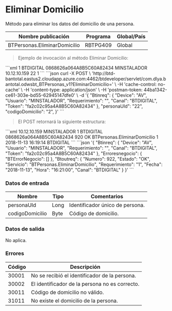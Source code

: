 # Eliminar Domicilio 

Método para eliminar los datos del domicilio de una persona. 

Nombre publicación | Programa | Global/País 
--------- | ----------- | ----------- 
BTPersonas.EliminarDomicilio | RBTPG409 | Global 

> Ejemplo de invocación al método Eliminar Domicilio: 

<code-group> 
<code-block title="XML" active> 
```xml 
<soapenv:Envelope xmlns:soapenv="http://schemas.xmlsoap.org/soap/envelope/" xmlns:bts="http://uy.com.dlya.bantotal/BTSOA/"> 
   <soapenv:Header/> 
   <soapenv:Body> 
      <bts:BTPersonas.EliminarDomicilio> 
         <bts:Btinreq> 
            <bts:Requerimiento>1</bts:Requerimiento> 
            <bts:Canal>BTDIGITAL</bts:Canal> 
            <bts:Token>0868626a064A8B5C60A82434</bts:Token> 
            <bts:Usuario>MINSTALADOR</bts:Usuario> 
            <bts:Device>10.12.10.159</bts:Device> 
         </bts:Btinreq> 
         <bts:personaUId>22</bts:personaUId> 
         <bts:codigoDomicilio>1</bts:codigoDomicilio> 
      </bts:BTPersonas.EliminarDomicilio> 
   </soapenv:Body> 
</soapenv:Envelope> 
``` 
</code-block> 

<code-block title="JSON"> 
```json 
curl -X POST \ 
  'http://btd-bantotal.eastus2.cloudapp.azure.com:4462/btdeveloper/servlet/com.dlya.bantotal.odwsbt_BTPersonas_v1?EliminarDomicilio=' \ 
  -H 'cache-control: no-cache' \ 
  -H 'content-type: application/json' \ 
  -H 'postman-token: 44ba1342-ce61-303e-bd55-62945147dfe0' \ 
  -d '{ 
	"Btinreq": { 
		"Device": "AV", 
		"Usuario": "MINSTALADOR", 
		"Requerimiento": "", 
		"Canal": "BTDIGITAL", 
		"Token": "fa2c02c95a4A8B5C60A82434" 
	}, 
	"personaUId": "22", 
    "codigoDomicilio": "2", 
}' 
``` 
</code-block> 
</code-group> 

> El POST retornará la siguiente estructura: 

<code-group> 
<code-block title="XML" active> 
```xml 
<SOAP-ENV:Envelope xmlns:SOAP-ENV="http://schemas.xmlsoap.org/soap/envelope/" xmlns:xsd="http://www.w3.org/2001/XMLSchema" xmlns:SOAP-ENC="http://schemas.xmlsoap.org/soap/encoding/" xmlns:xsi="http://www.w3.org/2001/XMLSchema-instance"> 
   <SOAP-ENV:Body> 
      <BTPersonas.EliminarDomicilioResponse xmlns="http://uy.com.dlya.bantotal/BTSOA/"> 
         <Btinreq> 
            <Device>10.12.10.159</Device> 
            <Usuario>MINSTALADOR</Usuario> 
            <Requerimiento>1</Requerimiento> 
            <Canal>BTDIGITAL</Canal> 
            <Token>0868626a064A8B5C60A82434</Token> 
         </Btinreq> 
         <Erroresnegocio></Erroresnegocio> 
         <Btoutreq> 
            <Numero>920</Numero> 
            <Estado>OK</Estado> 
            <Servicio>BTPersonas.EliminarDomicilio</Servicio> 
            <Requerimiento>1</Requerimiento> 
            <Fecha>2018-11-13</Fecha> 
            <Hora>16:19:14</Hora> 
            <Canal>BTDIGITAL</Canal> 
         </Btoutreq> 
      </BTPersonas.EliminarDomicilioResponse> 
   </SOAP-ENV:Body> 
</SOAP-ENV:Envelope> 
``` 
</code-block> 

<code-block title="JSON"> 
```json 
'{ 
	"Btinreq": { 
		"Device": "AV", 
		"Usuario": "MINSTALADOR", 
		"Requerimiento": "", 
		"Canal": "BTDIGITAL", 
		"Token": "fa2c02c95a4A8B5C60A82434" 
	}, 
   "Erroresnegocio": { 
      "BTErrorNegocio": [] 
   }, 
   "Btoutreq": { 
      "Numero": 922, 
      "Estado": "OK", 
      "Servicio": "BTPersonas.EliminarDomicilio", 
      "Requerimiento": "1", 
      "Fecha": "2018-11-13", 
      "Hora": "16:21:00", 
      "Canal": "BTDIGITAL" 
   } 
}' 
``` 
</code-block> 
</code-group> 

### Datos de entrada 

Nombre | Tipo | Comentarios 
--------- | ----------- | ----------- 
personaUId | Long | Identificador único de persona. 
codigoDomicilio | Byte | Código de domicilio. 

### Datos de salida 

No aplica. 

### Errores 

Código | Descripción 
--------- | ----------- 
30001 | No se recibió el identificador de la persona. 
30002 | El identificador de la persona no es correcto. 
30011 | Código de domicilio no válido. 
31011 | No existe el domicilio de la persona. 

 

